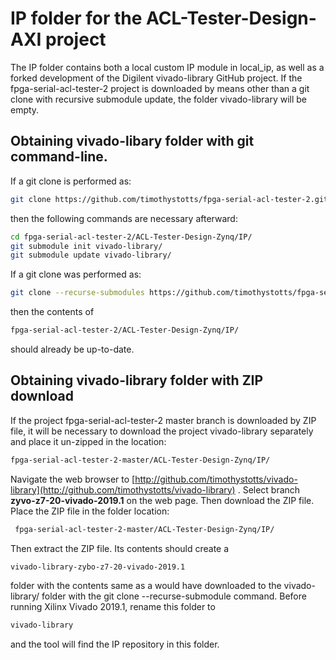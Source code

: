 # IP folder for the ACL-Tester-Design-AXI project
The IP folder contains both a local custom IP module in local_ip, as well as
a forked development of the Digilent vivado-library GitHub project. If the
fpga-serial-acl-tester-2 project is downloaded by means other than a git clone
with recursive submodule update, the folder vivado-library will be empty.

## Obtaining vivado-libary folder with git command-line.
If a git clone is performed as:
```bash
git clone https://github.com/timothystotts/fpga-serial-acl-tester-2.git
```
then the following commands are necessary afterward:
```bash
cd fpga-serial-acl-tester-2/ACL-Tester-Design-Zynq/IP/
git submodule init vivado-library/
git submodule update vivado-library/
```
If a git clone was performed as:
```bash
git clone --recurse-submodules https://github.com/timothystotts/fpga-serial-acl-tester-2.git
```
then the contents of
```bash
fpga-serial-acl-tester-2/ACL-Tester-Design-Zynq/IP/
```
should already be up-to-date.

## Obtaining vivado-library folder with ZIP download
If the project fpga-serial-acl-tester-2 master branch is downloaded by ZIP file,
it will be necessary to download the project vivado-library separately and place
it un-zipped in the location:
```bash
fpga-serial-acl-tester-2-master/ACL-Tester-Design-Zynq/IP/
```
Navigate the web browser to
[http://github.com/timothystotts/vivado-library](http://github.com/timothystotts/vivado-library)
.
Select branch **zyvo-z7-20-vivado-2019.1** on the web page. Then download the
ZIP file. Place the ZIP file in the folder location:
```bash
 fpga-serial-acl-tester-2-master/ACL-Tester-Design-Zynq/IP/
```
Then extract the ZIP file. Its contents should create a
```bash
vivado-library-zybo-z7-20-vivado-2019.1
```
folder with the contents same as a would have downloaded to the vivado-library/
folder with the git clone --recurse-submodule command.
Before running Xilinx Vivado 2019.1, rename this folder to
```bash
vivado-library
```
and the tool will find the IP repository in this folder.
